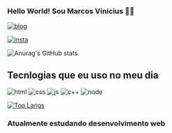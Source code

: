 


### Hello World! Sou Marcos Vinicius 👋🤙

[![blog](https://img.shields.io/website-up-down-green-red/http/cv.lbesson.qc.to.svg)](https://mksdev.com)

[![insta](https://img.shields.io/badge/Instagram-E4405F?style=for-the-badge&logo=instagram&logoColor=white)](https://www.instagram.com/mksvwtt)

![Anurag's GitHub stats](https://github-readme-stats.vercel.app/api?username=mksxxx&show_icons=true&theme=dracula)

## Tecnlogias que eu uso no meu dia

![html](https://img.shields.io/badge/HTML5-E34F26?style=for-the-badge&logo=html5&logoColor=white)
![css](https://img.shields.io/badge/CSS3-1572B6?style=for-the-badge&logo=css3&logoColor=white)
![js](https://img.shields.io/badge/JavaScript-323330?style=for-the-badge&logo=javascript&logoColor=F7DF1E)
![c++](https://img.shields.io/badge/C%2B%2B-00599C?style=for-the-badge&logo=c%2B%2B&logoColor=white)
![node](https://img.shields.io/badge/Node.js-43853D?style=for-the-badge&logo=node.js&logoColor=white)

[![Top Langs](https://github-readme-stats.vercel.app/api/top-langs/?username=mksxxx)](https://github.com/anuraghazra/github-readme-stats)

### Atualmente estudando desenvolvimento web

